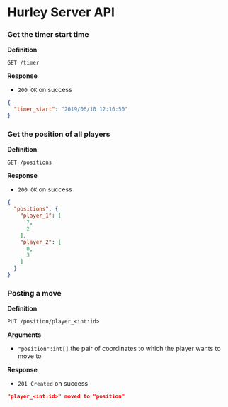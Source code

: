 # Hurley Server API

### Get the timer start time

**Definition**

`GET /timer`

**Response**

- `200 OK` on success

```json
{
  "timer_start": "2019/06/10 12:10:50"
}
```

### Get the position of all players

**Definition**

`GET /positions`

**Response**

- `200 OK` on success

```json
{
  "positions": {
    "player_1": [
      7,
      2
    ],
    "player_2": [
      0,
      3
    ]
  }
}
```

### Posting a move

**Definition**

`PUT /position/player_<int:id>`

**Arguments**

- `"position":int[]` the pair of coordinates to which the player wants to move to

**Response**

- `201 Created` on success

```json
"player_<int:id>" moved to "position"
```